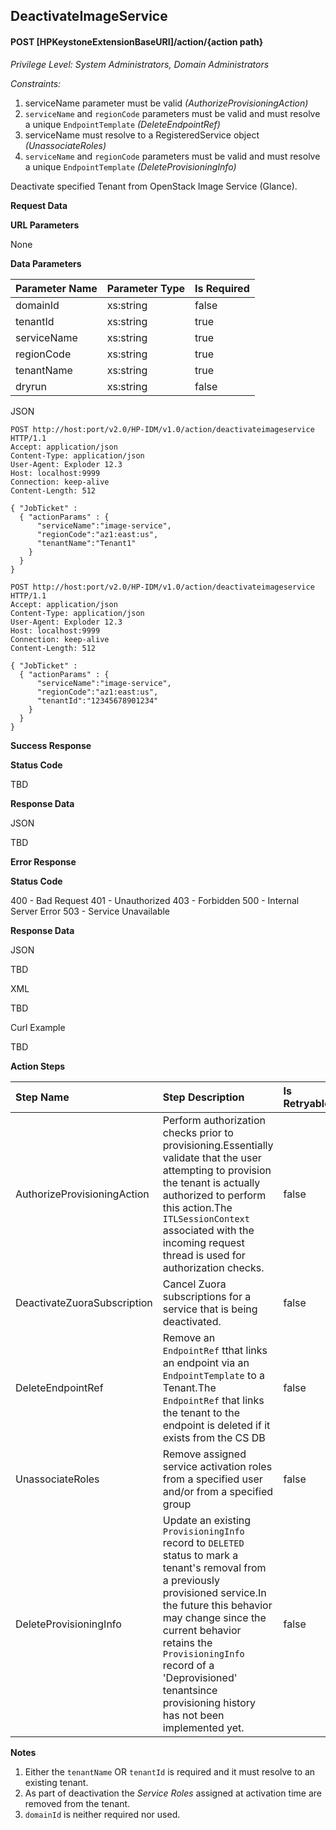 ## DeactivateImageService
#### POST [HPKeystoneExtensionBaseURI]/action/{action path}
*Privilege Level: System Administrators, Domain Administrators*  
 
*Constraints:*  

1.  serviceName parameter must be valid _(AuthorizeProvisioningAction)_
2.  ```serviceName``` and ```regionCode``` parameters must be valid and must resolve a unique ```EndpointTemplate``` _(DeleteEndpointRef)_
3.  serviceName must resolve to a RegisteredService object _(UnassociateRoles)_
4.  ```serviceName``` and ```regionCode``` parameters must be valid and must resolve a unique ```EndpointTemplate``` _(DeleteProvisioningInfo)_

Deactivate specified Tenant from OpenStack Image Service (Glance).

**Request Data**  

**URL Parameters**

None

**Data Parameters**

|Parameter Name|Parameter Type| Is Required|
|:-|:-|:-|
|domainId|xs:string|false|
|tenantId|xs:string|true|
|serviceName|xs:string|true|
|regionCode|xs:string|true|
|tenantName|xs:string|true|
|dryrun|xs:string|false|

JSON

```
POST http://host:port/v2.0/HP-IDM/v1.0/action/deactivateimageservice HTTP/1.1
Accept: application/json
Content-Type: application/json
User-Agent: Exploder 12.3
Host: localhost:9999
Connection: keep-alive
Content-Length: 512

{ "JobTicket" :
  { "actionParams" : {
      "serviceName":"image-service",
      "regionCode":"az1:east:us",
      "tenantName":"Tenant1"
    }
  }
}
```

```
POST http://host:port/v2.0/HP-IDM/v1.0/action/deactivateimageservice HTTP/1.1
Accept: application/json
Content-Type: application/json
User-Agent: Exploder 12.3
Host: localhost:9999
Connection: keep-alive
Content-Length: 512

{ "JobTicket" :
  { "actionParams" : {
      "serviceName":"image-service",
      "regionCode":"az1:east:us",
      "tenantId":"12345678901234"
    }
  }
}
```

**Success Response**

**Status Code**

TBD

**Response Data**

JSON

TBD

**Error Response**

**Status Code**

400 - Bad Request
401 - Unauthorized
403 - Forbidden
500 - Internal Server Error
503 - Service Unavailable

**Response Data**

JSON

TBD  

XML

TBD  

Curl Example

TBD 

**Action Steps**


|Step Name|Step Description|Is Retryable|
|:-|:-|:-|
|AuthorizeProvisioningAction|Perform authorization checks prior to provisioning.Essentially validate that the user attempting to provision the tenant is actually authorized to perform this action.The ```ITLSessionContext``` associated with the incoming request thread is used for authorization checks.|false|
|DeactivateZuoraSubscription|Cancel Zuora subscriptions for a service that is being deactivated.|false|
|DeleteEndpointRef|Remove an ```EndpointRef``` tthat links an endpoint via an ```EndpointTemplate``` to a Tenant.The ```EndpointRef``` that links the tenant to the endpoint is deleted if it exists from the CS DB|false|
|UnassociateRoles|Remove assigned service activation roles from a specified user and/or from a specified group|false|
|DeleteProvisioningInfo|Update an existing ```ProvisioningInfo``` record to ```DELETED``` status to mark a tenant's removal from a previously provisioned service.In the future this behavior may change since the current behavior retains the ```ProvisioningInfo``` record of a 'Deprovisioned' tenantsince provisioning history has not been implemented yet.|false|


**Notes**

1.  Either the ```tenantName``` OR ```tenantId``` is required and it must resolve to an existing tenant.
2.  As part of deactivation the *Service Roles* assigned at activation time are removed from the tenant. 
3.  ```domainId``` is neither required nor used.

